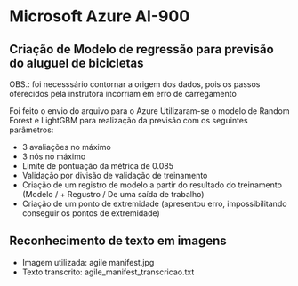 # Microsoft Azure AI-900

## Criação de Modelo de regressão para previsão do aluguel de bicicletas
OBS.: foi necesssário contornar a origem dos dados, pois os passos oferecidos pela instrutora incorriam em erro de carregamento

Foi feito o envio do arquivo para o Azure
Utilizaram-se o modelo de Random Forest e LightGBM para realização da previsão com os seguintes parâmetros:
- 3 avaliações no máximo
- 3 nós no máximo
- Limite de pontuação da métrica de 0.085
- Validação por divisão de validação de treinamento
- Criação de um registro de modelo a partir do resultado do treinamento (Modelo / + Regustro / De uma saída de trabalho)
- Criação de um ponto de extremidade (apresentou erro, impossibilitando conseguir os pontos de extremidade)

## Reconhecimento de texto em imagens
- Imagem utilizada: agile manifest.jpg
- Texto transcrito: agile_manifest_transcricao.txt
